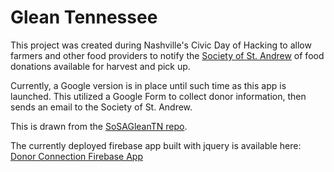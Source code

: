 # Glean Tennessee

This project was created during Nashville's Civic Day of Hacking to allow farmers and other food providers to notify the [Society of St. Andrew](endhunger.org) of food donations available for harvest and pick up.

Currently, a Google version is in place until such time as this app is launched. This utilized a Google Form to collect donor information, then sends an email to the Society of St. Andrew.

This is drawn from the [SoSAGleanTN repo](https://github.com/SoSAGleanTNorg/GleanTnWeb).


The currently deployed firebase app built with jquery is available here: [Donor Connection Firebase App](https://gleantn-1794b.firebaseapp.com)
